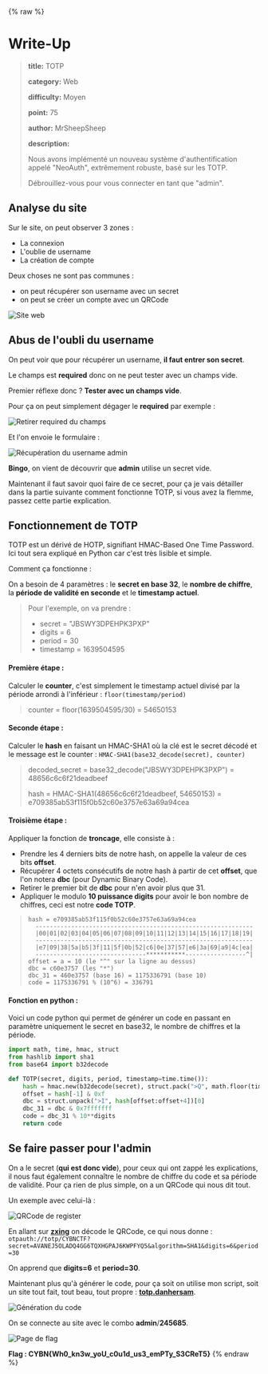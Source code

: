 {% raw %}
# Write-Up
> **title:** TOTP
>
> **category:** Web
>
> **difficulty:** Moyen
>
> **point:** 75
>
> **author:** MrSheepSheep
>
> **description:**
>
> Nous avons implémenté un nouveau système d'authentification appelé "NeoAuth", extrêmement robuste, basé sur les TOTP.
>
> Débrouillez-vous pour vous connecter en tant que "admin".


## Analyse du site

Sur le site, on peut observer 3 zones :
- La connexion
- L'oublie de username
- La création de compte

Deux choses ne sont pas communes :
- on peut récupérer son username avec un secret
- on peut se créer un compte avec un QRCode

![Site web](images/site.png)


## Abus de l'oubli du username

On peut voir que pour récupérer un username, **il faut entrer son secret**.

Le champs est **required** donc on ne peut tester avec un champs vide.

Premier réflexe donc ? **Tester avec un champs vide**.

Pour ça on peut simplement dégager le **required** par exemple :

![Retirer required du champs](images/required.png)

Et l'on envoie le formulaire :

![Récupération du username admin](images/username.png)

**Bingo**, on vient de découvrir que **admin** utilise un secret vide.

Maintenant il faut savoir quoi faire de ce secret, pour ça je vais détailler dans la partie suivante comment fonctionne TOTP, si vous avez la flemme, passez cette partie explication.


## Fonctionnement de TOTP

TOTP est un dérivé de HOTP, signifiant HMAC-Based One Time Password. Ici tout sera expliqué en Python car c'est très lisible et simple.

Comment ça fonctionne :

On a besoin de 4 paramètres : le **secret en base 32**, le **nombre de chiffre**, la **période de validité en seconde** et le **timestamp actuel**.

> Pour l'exemple, on va prendre :
> - secret = "JBSWY3DPEHPK3PXP"
> - digits = 6
> - period = 30
> - timestamp = 1639504595

#### Première étape :

Calculer le **counter**, c'est simplement le timestamp actuel divisé par la période arrondi à l'inférieur : `floor(timestamp/period)`

> counter = floor(1639504595/30) = 54650153


#### Seconde étape :

Calculer le **hash** en faisant un HMAC-SHA1 où la clé est le secret décodé et le message est le counter : `HMAC-SHA1(base32_decode(secret), counter)`

> decoded_secret = base32_decode("JBSWY3DPEHPK3PXP") = 48656c6c6f21deadbeef
>
> hash = HMAC-SHA1(48656c6c6f21deadbeef, 54650153) = e709385ab53f115f0b52c60e3757e63a69a94cea

 #### Troisième étape :

Appliquer la fonction de **troncage**, elle consiste à :
- Prendre les 4 derniers bits de notre hash, on appelle la valeur de ces bits **offset**.
- Récupérer 4 octets consécutifs de notre hash à partir de cet **offset**, que l'on notera **dbc** (pour Dynamic Binary Code).
- Retirer le premier bit de **dbc** pour n'en avoir plus que 31.
- Appliquer le modulo **10 puissance digits**  pour avoir le bon nombre de chiffres, ceci est notre **code TOTP**.

> ```
> hash = e709385ab53f115f0b52c60e3757e63a69a94cea
>   -------------------------------------------------------------
>   |00|01|02|03|04|05|06|07|08|09|10|11|12|13|14|15|16|17|18|19|
>   -------------------------------------------------------------
>   |e7|09|38|5a|b5|3f|11|5f|0b|52|c6|0e|37|57|e6|3a|69|a9|4c|ea|
>   -------------------------------***********-----------------^|
> offset = a = 10 (le "^" sur la ligne au dessus)
> dbc = c60e3757 (les "*")
> dbc_31 = 460e3757 (base 16) = 1175336791 (base 10)
> code = 1175336791 % (10^6) = 336791
> ```


#### Fonction en python :

Voici un code python qui permet de générer un code en passant en paramètre uniquement le secret en base32, le nombre de chiffres et la période.

```python
import math, time, hmac, struct
from hashlib import sha1
from base64 import b32decode

def TOTP(secret, digits, period, timestamp=time.time()):
    hash = hmac.new(b32decode(secret), struct.pack(">Q", math.floor(timestamp / period)), sha1).digest()
    offset = hash[-1] & 0xf
    dbc = struct.unpack(">I", hash[offset:offset+4])[0]
    dbc_31 = dbc & 0x7fffffff
    code = dbc_31 % 10**digits
    return code
```


## Se faire passer pour l'admin

On a le secret (**qui est donc vide**), pour ceux qui ont zappé les explications, il nous faut également connaître le nombre de chiffre du code et sa période de validité. Pour ça rien de plus simple, on a un QRCode qui nous dit tout.

Un exemple avec celui-là :

![QRCode de register](images/qrcode.png)

En allant sur **[zxing](https://zxing.org)** on décode le QRCode, ce qui nous donne :
`otpauth://totp/CYBNCTF?secret=AVANEJ5OLADQ4GG6TQXHGPAJ6KWPFYQ5&algorithm=SHA1&digits=6&period=30`

On apprend que **digits=6** et **period=30**.

Maintenant plus qu'à générer le code, pour ça soit on utilise mon script, soit un site tout fait, tout beau, tout propre : **[totp.danhersam](https://totp.danhersam.com)**.

![Génération du code](images/generate.png)

On se connecte au site avec le combo **admin**/**245685**.

![Page de flag](images/flag.png)

**Flag : CYBN{Wh0_kn3w_yoU_c0u1d_us3_emPTy_S3CReT5}**
{% endraw %}
